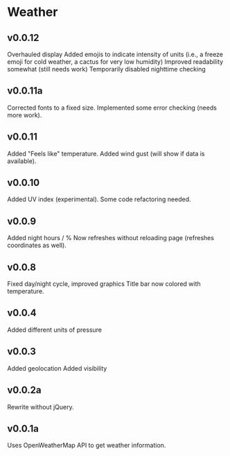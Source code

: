 # Weather

## v0.0.12
Overhauled display
Added emojis to indicate intensity of units (i.e., a freeze emoji for cold weather, a cactus for very low humidity)
Improved readability somewhat (still needs work)
Temporarily disabled nighttime checking

## v0.0.11a
Corrected fonts to a fixed size.
Implemented some error checking (needs more work).

## v0.0.11
Added "Feels like" temperature.
Added wind gust (will show if data is available).

## v0.0.10
Added UV index (experimental).
Some code refactoring needed.

## v0.0.9
Added night hours / %
Now refreshes without reloading page (refreshes coordinates as well).

## v0.0.8
Fixed day/night cycle, improved graphics
Title bar now colored with temperature.

## v0.0.4
Added different units of pressure

## v0.0.3
Added geolocation
Added visibility

## v0.0.2a
Rewrite without jQuery.

## v0.0.1a
Uses OpenWeatherMap API to get weather information.